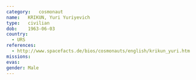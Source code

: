 ```yaml
---
category:	cosmonaut
name:	KRIKUN, Yuri Yuriyevich
type:	civilian
dob:	1963-06-03
country:
  - URS
references:
  - http://www.spacefacts.de/bios/cosmonauts/english/krikun_yuri.htm
missions:
evas:
gender:	Male
---
```

